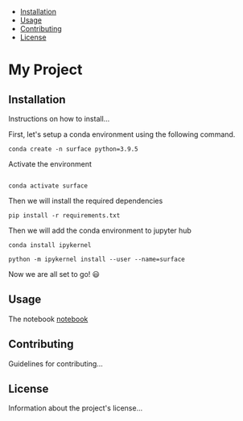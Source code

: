 - [Installation](#installation)
- [Usage](#usage)
- [Contributing](#contributing)
- [License](#license)


# My Project

## Installation

Instructions on how to install...

First, let's setup a conda environment using the following command. 

```
conda create -n surface python=3.9.5
```

Activate the environment

```

conda activate surface
```

Then we will install the required dependencies 
```
pip install -r requirements.txt
```

Then we will add the conda environment to jupyter hub 
```
conda install ipykernel
```
```
python -m ipykernel install --user --name=surface
```


Now we are all set to go! 😃

## Usage

The notebook [notebook](Notebooks/Testing_Surface_Event_Detection_on_verified_events.ipynb)


## Contributing

Guidelines for contributing...

## License

Information about the project's license...

